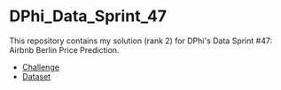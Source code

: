 # DPhi_Data_Sprint_47
This repository contains my solution (rank 2) for DPhi's Data Sprint #47: Airbnb Berlin Price Prediction.

- [Challenge](https://dphi.tech/challenges/data-sprint-47-airbnb-berlin-price-prediction/160/overview/about)
- [Dataset](https://dphi.tech/challenges/data-sprint-47-airbnb-berlin-price-prediction/160/data)
